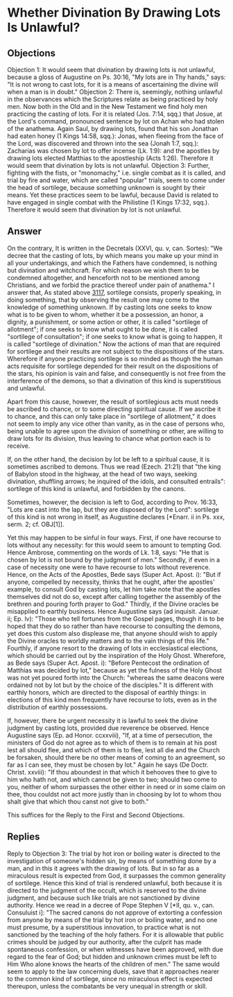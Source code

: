 # Whether Divination By Drawing Lots Is Unlawful?
## Objections
Objection 1: It would seem that divination by drawing lots is not unlawful, because a gloss of Augustine on Ps. 30:16, "My lots are in Thy hands," says: "It is not wrong to cast lots, for it is a means of ascertaining the divine will when a man is in doubt."
Objection 2: There is, seemingly, nothing unlawful in the observances which the Scriptures relate as being practiced by holy men. Now both in the Old and in the New Testament we find holy men practicing the casting of lots. For it is related (Jos. 7:14, sqq.) that Josue, at the Lord's command, pronounced sentence by lot on Achan who had stolen of the anathema. Again Saul, by drawing lots, found that his son Jonathan had eaten honey (1 Kings 14:58, sqq.): Jonas, when fleeing from the face of the Lord, was discovered and thrown into the sea (Jonah 1:7, sqq.): Zacharias was chosen by lot to offer incense (Lk. 1:9): and the apostles by drawing lots elected Matthias to the apostleship (Acts 1:26). Therefore it would seem that divination by lots is not unlawful.
Objection 3: Further, fighting with the fists, or "monomachy," i.e. single combat as it is called, and trial by fire and water, which are called "popular" trials, seem to come under the head of sortilege, because something unknown is sought by their means. Yet these practices seem to be lawful, because David is related to have engaged in single combat with the Philistine (1 Kings 17:32, sqq.). Therefore it would seem that divination by lot is not unlawful.
## Answer
On the contrary, It is written in the Decretals (XXVI, qu. v, can. Sortes): "We decree that the casting of lots, by which means you make up your mind in all your undertakings, and which the Fathers have condemned, is nothing but divination and witchcraft. For which reason we wish them to be condemned altogether, and henceforth not to be mentioned among Christians, and we forbid the practice thereof under pain of anathema."
I answer that, As stated above [3117](A[3]), sortilege consists, properly speaking, in doing something, that by observing the result one may come to the knowledge of something unknown. If by casting lots one seeks to know what is to be given to whom, whether it be a possession, an honor, a dignity, a punishment, or some action or other, it is called "sortilege of allotment"; if one seeks to know what ought to be done, it is called "sortilege of consultation"; if one seeks to know what is going to happen, it is called "sortilege of divination." Now the actions of man that are required for sortilege and their results are not subject to the dispositions of the stars. Wherefore if anyone practicing sortilege is so minded as though the human acts requisite for sortilege depended for their result on the dispositions of the stars, his opinion is vain and false, and consequently is not free from the interference of the demons, so that a divination of this kind is superstitious and unlawful.

Apart from this cause, however, the result of sortilegious acts must needs be ascribed to chance, or to some directing spiritual cause. If we ascribe it to chance, and this can only take place in "sortilege of allotment," it does not seem to imply any vice other than vanity, as in the case of persons who, being unable to agree upon the division of something or other, are willing to draw lots for its division, thus leaving to chance what portion each is to receive.

If, on the other hand, the decision by lot be left to a spiritual cause, it is sometimes ascribed to demons. Thus we read (Ezech. 21:21) that "the king of Babylon stood in the highway, at the head of two ways, seeking divination, shuffling arrows; he inquired of the idols, and consulted entrails": sortilege of this kind is unlawful, and forbidden by the canons.

Sometimes, however, the decision is left to God, according to Prov. 16:33, "Lots are cast into the lap, but they are disposed of by the Lord": sortilege of this kind is not wrong in itself, as Augustine declares [*Enarr. ii in Ps. xxx, serm. 2; cf. OBJ[1]].

Yet this may happen to be sinful in four ways. First, if one have recourse to lots without any necessity: for this would seem to amount to tempting God. Hence Ambrose, commenting on the words of Lk. 1:8, says: "He that is chosen by lot is not bound by the judgment of men." Secondly, if even in a case of necessity one were to have recourse to lots without reverence. Hence, on the Acts of the Apostles, Bede says (Super Act. Apost. i): "But if anyone, compelled by necessity, thinks that he ought, after the apostles' example, to consult God by casting lots, let him take note that the apostles themselves did not do so, except after calling together the assembly of the brethren and pouring forth prayer to God." Thirdly, if the Divine oracles be misapplied to earthly business. Hence Augustine says (ad inquisit. Januar. ii; Ep. lv): "Those who tell fortunes from the Gospel pages, though it is to be hoped that they do so rather than have recourse to consulting the demons, yet does this custom also displease me, that anyone should wish to apply the Divine oracles to worldly matters and to the vain things of this life." Fourthly, if anyone resort to the drawing of lots in ecclesiastical elections, which should be carried out by the inspiration of the Holy Ghost. Wherefore, as Bede says (Super Act. Apost. i): "Before Pentecost the ordination of Matthias was decided by lot," because as yet the fulness of the Holy Ghost was not yet poured forth into the Church: "whereas the same deacons were ordained not by lot but by the choice of the disciples." It is different with earthly honors, which are directed to the disposal of earthly things: in elections of this kind men frequently have recourse to lots, even as in the distribution of earthly possessions.

If, however, there be urgent necessity it is lawful to seek the divine judgment by casting lots, provided due reverence be observed. Hence Augustine says (Ep. ad Honor. ccxxviii), "If, at a time of persecution, the ministers of God do not agree as to which of them is to remain at his post lest all should flee, and which of them is to flee, lest all die and the Church be forsaken, should there be no other means of coming to an agreement, so far as I can see, they must be chosen by lot." Again he says (De Doctr. Christ. xxviii): "If thou aboundest in that which it behooves thee to give to him who hath not, and which cannot be given to two; should two come to you, neither of whom surpasses the other either in need or in some claim on thee, thou couldst not act more justly than in choosing by lot to whom thou shalt give that which thou canst not give to both."

This suffices for the Reply to the First and Second Objections.
## Replies
Reply to Objection 3: The trial by hot iron or boiling water is directed to the investigation of someone's hidden sin, by means of something done by a man, and in this it agrees with the drawing of lots. But in so far as a miraculous result is expected from God, it surpasses the common generality of sortilege. Hence this kind of trial is rendered unlawful, both because it is directed to the judgment of the occult, which is reserved to the divine judgment, and because such like trials are not sanctioned by divine authority. Hence we read in a decree of Pope Stephen V [*II, qu. v., can. Consuluist i]: "The sacred canons do not approve of extorting a confession from anyone by means of the trial by hot iron or boiling water, and no one must presume, by a superstitious innovation, to practice what is not sanctioned by the teaching of the holy fathers. For it is allowable that public crimes should be judged by our authority, after the culprit has made spontaneous confession, or when witnesses have been approved, with due regard to the fear of God; but hidden and unknown crimes must be left to Him Who alone knows the hearts of the children of men." The same would seem to apply to the law concerning duels, save that it approaches nearer to the common kind of sortilege, since no miraculous effect is expected thereupon, unless the combatants be very unequal in strength or skill.